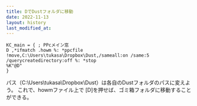 ```yaml
---
title: DでDustフォルダに移動
date: 2022-11-13
layout: history
last_modified_at: 
---
```


```text
KC_main = { ; PPcメイン窓
D ,*ifmatch .howm %: *ppcfile !move,C:\Users\tukasa\Dropbox\Dust,/sameall:on /same:5 /querycreatedirectory:off %: *stop
%K"@D"
}
```

パス（C:\Users\tukasa\Dropbox\Dust）は各自のDustフォルダのパスに変えよう。
これで、howmファイル上で [D]を押せば、ゴミ箱フォルダに移動することができる。
